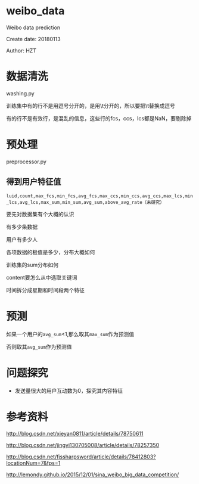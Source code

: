 # weibo_data
Weibo data prediction

Create date: 20180113

Author: HZT

# 数据清洗
washing.py

训练集中有的行不是用逗号分开的，是用\t分开的，所以要把\t替换成逗号

有的行不是有效行，是混乱的信息，这些行的fcs，ccs，lcs都是NaN，要剔除掉

# 预处理
preprocessor.py

## 得到用户特征值
`luid,count,max_fcs,min_fcs,avg_fcs,max_ccs,min_ccs,avg_ccs,max_lcs,min_lcs,avg_lcs,max_sum,min_sum,avg_sum,above_avg_rate（未研究）`

要先对数据集有个大概的认识

有多少条数据

用户有多少人

各项数据的极值是多少，分布大概如何

训练集的sum分布如何

content要怎么从中选取关键词

时间拆分成星期和时间段两个特征

# 预测
如果一个用户的`avg_sum`<1,那么取其`max_sum`作为预测值

否则取其`avg_sum`作为预测值

# 问题探究
* 发送量很大的用户互动数为0，探究其内容特征


# 参考资料

http://blog.csdn.net/xieyan0811/article/details/78750611

http://blog.csdn.net/jingyi130705008/article/details/78257350

http://blog.csdn.net/fjssharpsword/article/details/78412803?locationNum=7&fps=1

http://lemondy.github.io/2015/12/01/sina_weibo_big_data_competition/